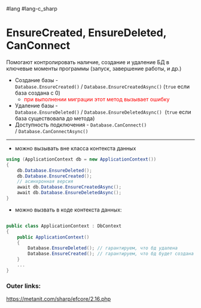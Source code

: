 #lang #lang-c_sharp

# EnsureCreated, EnsureDeleted, CanConnect

Помогают контролировать наличие, создание и удаление БД в ключевые моменты программы (запуск, завершение работы, и др.)

- Создание базы - `Database.EnsureCreated()` / `Database.EnsureCreatedAsync()` (`true` если база создана с 0) 
	- <font color="#ff0000">при выполнении миграции этот метод вызывает ошибку</font>
- Удаление базы - `Database.EnsureDeleted()` / `Database.EnsureDeletedAsync()`  (`true` если база существовала до метода)
- Доступность подключения - `Database.CanConnect()` / `Database.CanConnectAsync()`

---
- можно вызывать вне класса контекста данных
```csharp
using (ApplicationContext db = new ApplicationContext())
{
    db.Database.EnsureDeleted();
    db.Database.EnsureCreated();
    // асинхронная версия
    await db.Database.EnsureCreatedAsync();
    await db.Database.EnsureDeletedAsync();
}
```

- можно вызвать в коде контекста данных:
```csharp

public class ApplicationContext : DbContext
{
    public ApplicationContext()
    {
        Database.EnsureDeleted(); // гарантируем, что бд удалена
        Database.EnsureCreated(); // гарантируем, что бд будет создана
    }
    ...
}
```

### Outer links:
https://metanit.com/sharp/efcore/2.16.php